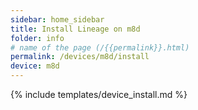 ```yaml
---
sidebar: home_sidebar
title: Install Lineage on m8d
folder: info
# name of the page (/{{permalink}}.html)
permalink: /devices/m8d/install
device: m8d
---
```

{% include templates/device_install.md %}
